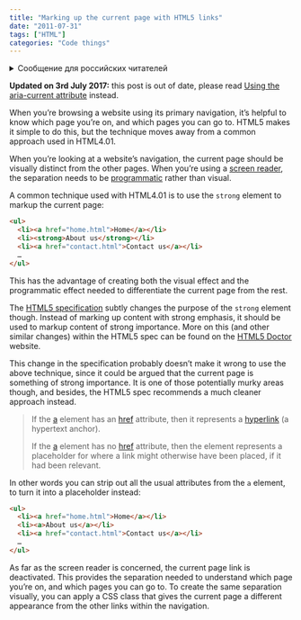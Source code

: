 ```yaml
---
title: "Marking up the current page with HTML5 links"
date: "2011-07-31"
tags: ["HTML"]
categories: "Code things"
---
```


<details>
		<summary lang="ru">Сообщение для российских читателей</summary>

<p lang="ru">
Здравствуйте российские читатели. Ваша страна платит высокую цену за вторжение Путина в Украину. Путин лжет вам; не верьте кремлевской пропаганде. В России
нет свободных СМИ, а интернет подвергается цензуре, потому что Путин не хочет, чтобы вы знали правду. За постыдное поведение Путина заплатят не только
украинцы, но и добрые люди России. Пожалуйста, не допустите этого!
</p>

<p>
Hello Russian readers. Your country is paying a high price for Putin's invasion of Ukraine. Putin is lying to you; do not believe the Kremlin propaganda. There is no free media in Russia and the internet is censored because Putin doesn't want you to know the truth. It is not only the Ukrainians that will pay the price of Putin's shameful behaviour, so will the good people of Russia. Please do not let this happen!
</p>
</details>

**Updated on 3rd July 2017:** this post is out of date, please read [Using the aria-current attribute](/using-the-aria-current-attribute/) instead.

When you’re browsing a website using its primary navigation, it’s helpful to know which page you’re on, and which pages you can go to. HTML5 makes it simple to do this, but the technique moves away from a common approach used in HTML4.01.

When you’re looking at a website’s navigation, the current page should be visually distinct from the other pages. When you’re using a [screen reader](https://www.nomensa.com/blog/2005/what-is-a-screen-reader/), the separation needs to be [programmatic](https://www.google.co.uk/search?q=programmatic&ie=utf-8&oe=utf-8&aq=t&rls=org.mozilla:en-GB:official&client=firefox-a&source=hp&channel=np) rather than visual.

A common technique used with HTML4.01 is to use the `strong` element to markup the current page:

```html
<ul>
  <li><a href="home.html">Home</a></li>
  <li><strong>About us</strong></li>
  <li><a href="contact.html">Contact us</a></li>
  … 
</ul>
```

This has the advantage of creating both the visual effect and the programmatic effect needed to differentiate the current page from the rest.

The [HTML5 specification](https://www.w3.org/TR/2011/WD-html5-20110525/text-level-semantics.html#the-strong-element) subtly changes the purpose of the `strong` element though. Instead of marking up content with strong emphasis, it should be used to markup content of strong importance. More on this (and other similar changes) within the HTML5 spec can be found on the [HTML5 Doctor](https://html5doctor.com/i-b-em-strong-element/) website.

This change in the specification probably doesn’t make it wrong to use the above technique, since it could be argued that the current page is something of strong importance. It is one of those potentially murky areas though, and besides, the HTML5 spec recommends a much cleaner approach instead.

> If the [a](https://www.w3.org/TR/2011/WD-html5-20110525/text-level-semantics.html#the-a-element) element has an [href](https://www.w3.org/TR/2011/WD-html5-20110525/links.html#attr-hyperlink-href) attribute, then it represents a [hyperlink](https://www.w3.org/TR/2011/WD-html5-20110525/links.html#hyperlink) (a hypertext anchor).
> 
> If the [a](https://www.w3.org/TR/2011/WD-html5-20110525/text-level-semantics.html#the-a-element) element has no [href](https://www.w3.org/TR/2011/WD-html5-20110525/semantics.html#attr-link-href) attribute, then the element represents a placeholder for where a link might otherwise have been placed, if it had been relevant.

In other words you can strip out all the usual attributes from the `a` element, to turn it into a placeholder instead:

```html
<ul>
  <li><a href="home.html">Home</a></li>
  <li><a>About us</a></li>
  <li><a href="contact.html">Contact us</a></li>
  …
</ul>
```

As far as the screen reader is concerned, the current page link is deactivated. This provides the separation needed to understand which page you’re on, and which pages you can go to. To create the same separation visually, you can apply a CSS class that gives the current page a different appearance from the other links within the navigation.
